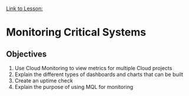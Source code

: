 [Link to Lesson:](https://www.cloudskillsboost.google/paths/15/course_templates/99/video/432486)

# Monitoring Critical Systems

## Objectives
01. Use Cloud Monitoring to view metrics for multiple Cloud projects
02. Explain the different types of dashboards and charts that can be built
03. Create an uptime check
04. Explain the purpose of using MQL for monitoring
